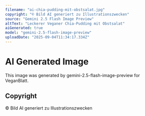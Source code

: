 ```yaml
---
filename: "ai-chia-pudding-mit-obstsalat.jpg"
copyright: "© Bild AI generiert zu Illustrationszwecken"
source: "Gemini 2.5 Flash Image Preview"
altText: "Leckerer Veganer Chia-Pudding mit Obstsalat"
aiGenerated: true
model: "gemini-2.5-flash-image-preview"
uploadDate: "2025-09-04T11:34:17.334Z"
---
```


# AI Generated Image

This image was generated by gemini-2.5-flash-image-preview for VeganBlatt.

## Copyright
© Bild AI generiert zu Illustrationszwecken
